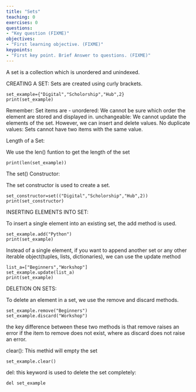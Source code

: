 ```yaml
---
title: "Sets"
teaching: 0
exercises: 0
questions:
- "Key question (FIXME)"
objectives:
- "First learning objective. (FIXME)"
keypoints:
- "First key point. Brief Answer to questions. (FIXME)"
---
```


A set is a collection which is unordered and unindexed.

CREATING A SET:
Sets are created using curly brackets.

~~~
set_example={"Digital","Scholorship","Hub",2}
print(set_example)
~~~
Remember:
Set items are -
unordered: We cannot be sure which order the element are stored and displayed in.
unchangeable: We cannot update the elements of the set. However, we can insert and delete values.
No duplicate values: Sets cannot have two items with the same value.



Length of a Set:

We use the len() funtion to get the length of the set
~~~
print(len(set_example))
~~~

The set() Constructor:

The set constructor is used to create a set.

~~~
set_constructor=set(("Digital","Scholorship","Hub",2))
print(set_constructor)
~~~

INSERTING ELEMENTS INTO SET:

To insert a single element into an existing set, the add method is used.

~~~
set_example.add("Python")
print(set_example)
~~~

Instead of a single element, if you want to append another set or any other iterable object(tuples, lists, dictionaries), we can use the update method

~~~
list_a=["Beginners","Workshop"]
set_example.update(list_a)
print(set_example)
~~~

DELETION ON SETS:

To delete an element in a set, we use the remove and discard methods.
~~~
set_example.remove("Beginners")
set_example.discard("Workshop")
~~~
the key difference between these two methods is that remove raises an error if the item to remove does not exist, where as discard does not raise an error.

clear(): This methid will empty the set
~~~
set_example.clear()
~~~

del: this keyword is used to delete the set completely:
~~~
del set_example
~~~

